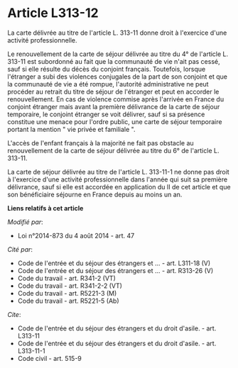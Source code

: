 # Article L313-12

La carte délivrée au titre de l'article L. 313-11 donne droit à l'exercice d'une activité professionnelle. 

Le renouvellement de la carte de séjour délivrée au titre du 4° de l'article L. 313-11 est subordonné au fait que la
communauté de vie n'ait pas cessé, sauf si elle résulte du décès du conjoint français. Toutefois, lorsque
l'étranger a subi des violences conjugales de la part de son conjoint et que la communauté de vie a été rompue, l'autorité
administrative ne peut procéder au retrait du titre de séjour de l'étranger et peut en accorder le renouvellement. En cas de
violence commise après l'arrivée en France du conjoint étranger mais avant la première délivrance de la carte de séjour
temporaire, le conjoint étranger se voit délivrer, sauf si sa présence constitue une menace pour l'ordre public, une carte de
séjour temporaire portant la mention " vie privée et familiale ". 

L'accès de l'enfant français à la majorité ne fait pas obstacle au renouvellement de la carte de séjour délivrée au titre du
6° de l'article L. 313-11. 

La carte de séjour délivrée au titre de l'article L. 313-11-1 ne donne pas droit à l'exercice d'une activité professionnelle
dans l'année qui suit sa première délivrance, sauf si elle est accordée en application du II de cet article et que son
bénéficiaire séjourne en France depuis au moins un an.

**Liens relatifs à cet article**

_Modifié par_:

  - Loi n°2014-873 du 4 août 2014 - art. 47

_Cité par_:

  - Code de l'entrée et du séjour des étrangers et ... - art. L311-18 (V)
  - Code de l'entrée et du séjour des étrangers et ... - art. R313-26 (V)
  - Code du travail - art. R341-2 (VT)
  - Code du travail - art. R341-2-2 (VT)
  - Code du travail - art. R5221-3 (M)
  - Code du travail - art. R5221-5 (Ab)

_Cite_:

  - Code de l'entrée et du séjour des étrangers et du droit d'asile. - art. L313-11
  - Code de l'entrée et du séjour des étrangers et du droit d'asile. - art. L313-11-1
  - Code civil - art. 515-9
